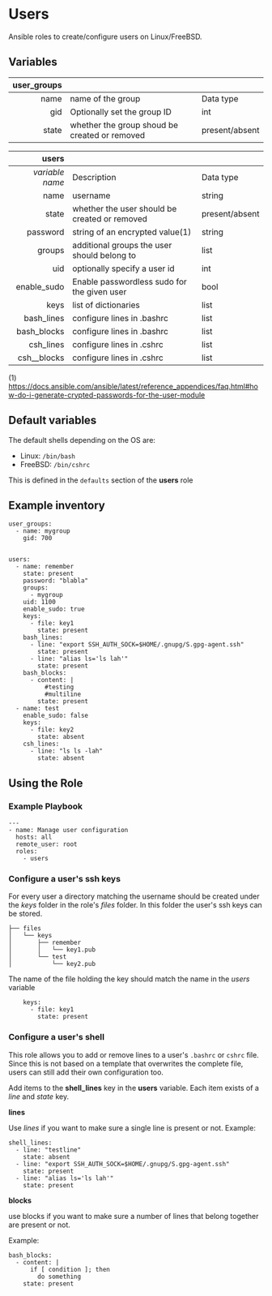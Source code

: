 # Users
Ansible roles to create/configure users on Linux/FreeBSD.

## Variables 
| user_groups  |                                               |                |
| ---:         |---                                            |---             |
| name         | name of the group                             | Data type      |
| gid          | Optionally set the group ID                   | int            |
| state        | whether the group shoud be created or removed | present/absent |


| users            |   |    |
| ---:             |---| ---|
| _variable name_    | Description                                   | Data type       | 
| name             | username                                      | string          |
| state            | whether the user should be created or removed | present/absent  |
| password         | string of an encrypted value(1)               | string          |
| groups           | additional groups the user should belong to   | list            |
| uid              | optionally specify a user id                  | int             |
| enable_sudo      | Enable passwordless sudo for the given user   | bool            |
| keys             | list of dictionaries                          | list            |
| bash_lines       | configure lines in .bashrc                    | list            |
| bash_blocks      | configure lines in .bashrc                    | list            |
| csh_lines        | configure lines in .cshrc                     | list            |
| csh__blocks      | configure lines in .cshrc                     | list            |

(1) https://docs.ansible.com/ansible/latest/reference_appendices/faq.html#how-do-i-generate-crypted-passwords-for-the-user-module

## Default variables
The default shells depending on the OS are:

- Linux: `/bin/bash`
- FreeBSD: `/bin/cshrc`

This is defined in the `defaults` section of the **users** role


## Example inventory
```
user_groups:
  - name: mygroup
    gid: 700


users:
  - name: remember
    state: present
    password: "blabla"
    groups:
      - mygroup
    uid: 1100
    enable_sudo: true
    keys:
      - file: key1
        state: present
    bash_lines:
      - line: "export SSH_AUTH_SOCK=$HOME/.gnupg/S.gpg-agent.ssh"
        state: present
      - line: "alias ls='ls lah'"
        state: present
    bash_blocks:
      - content: |
          #testing
          #multiline
        state: present
  - name: test
    enable_sudo: false
    keys:
      - file: key2
        state: absent
    csh_lines:
      - line: "ls ls -lah"
        state: absent
```
## Using the Role
### Example Playbook
```
---
- name: Manage user configuration
  hosts: all
  remote_user: root
  roles:
    - users
```
### Configure a user's ssh keys
For every user a directory matching the username should be created under the _keys_ folder in the role's _files_ folder. In this folder the user's ssh keys can be stored.

```
├── files
│   └── keys
│       ├── remember
│       │   └── key1.pub
│       └── test
│           └── key2.pub
```
The name of the file holding the key should match the name in the _users_ variable

```
    keys:
      - file: key1
        state: present
```

### Configure a user's shell
This role allows you to add or remove lines to a user's `.bashrc` or `cshrc` file. Since this is not based on a template that overwrites the complete file, users can still add their own configuration too.

Add items to the **shell_lines** key in the **users** variable. Each item exists of a _line_ and _state_ key.

**lines**

Use _lines_ if you want to make sure a single line is present or not.
Example:
```
shell_lines:
  - line: "testline"
    state: absent
  - line: "export SSH_AUTH_SOCK=$HOME/.gnupg/S.gpg-agent.ssh"
    state: present
  - line: "alias ls='ls lah'"
    state: present
```

**blocks**

use blocks if you want to make sure a number of lines that belong together are
present or not.

Example:
```
bash_blocks:
  - content: |
      if [ condition ]; then
        do something
    state: present
```
